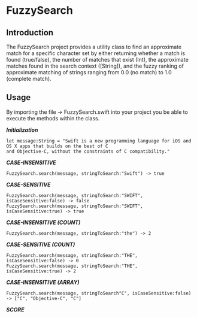 # FuzzySearch

Introduction
------------------------------

The FuzzySearch project provides a utility class to find an approximate match for a specific character set by either returning whether a match is found (true/false), the number of matches that exist (Int), the approximate matches found in the search context ([String]), and the fuzzy ranking of approximate matching of strings ranging from 0.0 (no match) to 1.0 (complete match). 

Usage
------------------------------
By importing the file -> FuzzySearch.swift into your project you be able to execute the methods within the class.

***Initialization***

    let message:String = "Swift is a new programming language for iOS and OS X apps that builds on the best of C                                 and Objective-C, without the constraints of C compatibility."

***CASE-INSENSITIVE***

    FuzzySearch.search(message, stringToSearch:"Swift") -> true

***CASE-SENSITIVE***

    FuzzySearch.search(message, stringToSearch:"SWIFT", isCaseSensitive:false) -> false
    FuzzySearch.search(message, stringToSearch:"SWIFT", isCaseSensitive:true) -> true
    
***CASE-INSENSITIVE (COUNT)***

    FuzzySearch.search(message, stringToSearch:"the") -> 2
    
***CASE-SENSITIVE (COUNT)***

    FuzzySearch.search(message, stringToSearch:"THE", isCaseSensitive:false) -> 0
    FuzzySearch.search(message, stringToSearch:"THE", isCaseSensitive:true) -> 2

***CASE-INSENSITIVE (ARRAY)***

    FuzzySearch.search(message, stringToSearch"C", isCaseSensitive:false) -> ["C", "Objective-C", "C"]
    
***SCORE***

    
